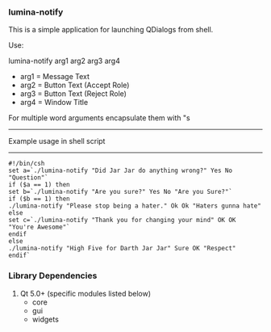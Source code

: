 ### lumina-notify

This is a simple application for launching QDialogs from shell.

Use:

lumina-notify arg1 arg2 arg3 arg4

* arg1 = Message Text
* arg2 = Button Text (Accept Role)
* arg3 = Button Text (Reject Role)
* arg4 = Window Title

For multiple word arguments encapsulate them with "s

***
Example usage in shell script
***

~~~~
#!/bin/csh
set a=`./lumina-notify "Did Jar Jar do anything wrong?" Yes No "Question"`
if ($a == 1) then
set b=`./lumina-notify "Are you sure?" Yes No "Are you Sure?"`
if ($b == 1) then
./lumina-notify "Please stop being a hater." Ok Ok "Haters gunna hate"
else
set c=`./lumina-notify "Thank you for changing your mind" OK OK "You're Awesome"`
endif
else
./lumina-notify "High Five for Darth Jar Jar" Sure OK "Respect"
endif`
~~~~

### Library Dependencies

1. Qt 5.0+ (specific modules listed below)
   * core
   * gui
   * widgets

